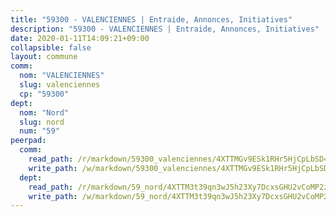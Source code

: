 ```yaml
---
title: "59300 - VALENCIENNES | Entraide, Annonces, Initiatives"
description: "59300 - VALENCIENNES | Entraide, Annonces, Initiatives"
date: 2020-01-11T14:09:21+09:00
collapsible: false
layout: commune
comm:
  nom: "VALENCIENNES"
  slug: valenciennes
  cp: "59300"
dept:
  nom: "Nord"
  slug: nord
  num: "59"
peerpad:
  comm:
    read_path: /r/markdown/59300_valenciennes/4XTTMGv9ESk1RHr5HjCpLbSD4s47wEcebvCQconVxPVocsWyF
    write_path: /w/markdown/59300_valenciennes/4XTTMGv9ESk1RHr5HjCpLbSD4s47wEcebvCQconVxPVocsWyF-K3TgUAbkwpCcdTmjWdiAkpPCbfTHBcxTQCpnQFFESMRxSaWEpUFBmMvPNspG2VAevG94CVzbFTH12TgZnfa1GmYApoXz8cTYJKLgg8GXpKvcjXjj4TobZpBfjez9fBBet51xD2Gy
  dept:
    read_path: /r/markdown/59_nord/4XTTM3t39qn3wJ5h23Xy7DcxsGHU2vCoMP2z3iS4TUn3TrtdJ
    write_path: /w/markdown/59_nord/4XTTM3t39qn3wJ5h23Xy7DcxsGHU2vCoMP2z3iS4TUn3TrtdJ-K3TgTuZGkuZqXfr6fpmH7pGsMT6ndvZQMyRDze5QBt7XScLWHoBi246kLoDKpTH2Yo4f3AFSSJqGc2ozvNww7qPLqsDjpvahxCbQ6F5znbfjp6kVgaDcTYc9LyhwSfYuCevnvZUQ
---
```


